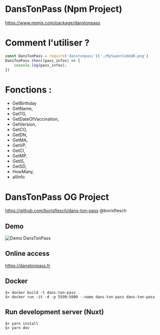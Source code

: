 # DansTonPass (Npm Project)
https://www.npmjs.com/package/danstonpass
# Comment l'utiliser ? 
```js
const DansTonPass = require('danstonpass')('./MySuperCodeQR.png')
DansTonPass.then((pass_infos) => {
    console.log(pass_infos);
})
````
# Fonctions : 
- GetBirthday
- GetName,
- GetTG,
- GetDateOfVaccination,
- GetVersion,
- GetCO,
- GetDN,
- GetMA,
- GetVP,
- GetCI,
- GetMP,
- GetIS,
- GetSD,
- HowMany,
- allInfo
# DansTonPass OG Project
https://github.com/borisflesch/dans-ton-pass
@borisflesch
## Demo

![Demo DansTonPass](https://github.com/borisflesch/dans-ton-pass/blob/main/static/demo.jpg?raw=true "Demo DansTonPass")

## Online access

https://danstonpass.fr


## Docker

```
$> docker build -t dans-ton-pass .
$> docker run -it -d -p 5599:5000 --name dans-ton-pass dans-ton-pass
```

## Run development server (Nuxt)

```
$> yarn install
$> yarn dev
```
